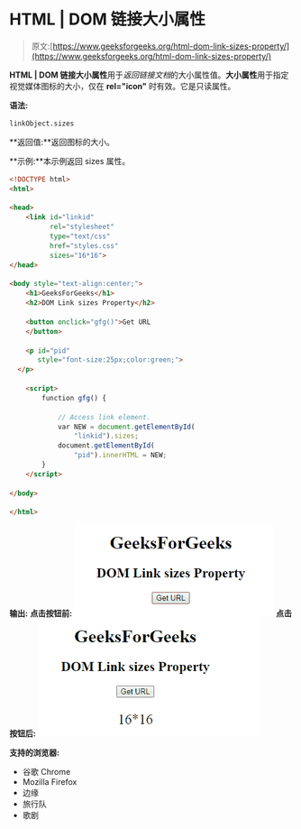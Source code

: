 # HTML | DOM 链接大小属性

> 原文:[https://www.geeksforgeeks.org/html-dom-link-sizes-property/](https://www.geeksforgeeks.org/html-dom-link-sizes-property/)

**HTML | DOM 链接大小属性**用于*返回链接文档*的大小属性值。**大小属性**用于指定视觉媒体图标的大小，仅在 **rel="icon"** 时有效。它是只读属性。

**语法:**

```html
linkObject.sizes
```

**返回值:**返回图标的大小。

**示例:**本示例返回 sizes 属性。

```html
<!DOCTYPE html>
<html>

<head>
    <link id="linkid"
          rel="stylesheet" 
          type="text/css" 
          href="styles.css" 
          sizes="16*16">
</head>

<body style="text-align:center;">
    <h1>GeeksForGeeks</h1>
    <h2>DOM Link sizes Property</h2>

    <button onclick="gfg()">Get URL
    </button>

    <p id="pid" 
       style="font-size:25px;color:green;">
  </p>

    <script>
        function gfg() {

            // Access link element. 
            var NEW = document.getElementById(
                "linkid").sizes;
            document.getElementById(
                "pid").innerHTML = NEW;
        }
    </script>

</body>

</html>
```

**输出:**
**点击按钮前:**
![](img/58275f1de9d5d06eec7e375e2e5ebe3e.png)
**点击按钮后:**
![](img/36e8c971398bfe7d2836bbe7d1a09af7.png)

**支持的浏览器:**

*   谷歌 Chrome
*   Mozilla Firefox
*   边缘
*   旅行队
*   歌剧
